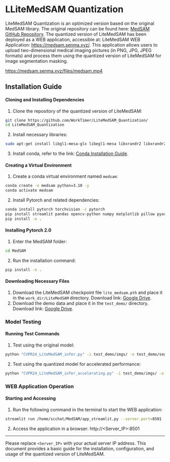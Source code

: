 # LLiteMedSAM Quantization

LiteMedSAM Quantization is an optimized version based on the original MedSAM library. The original repository can be found here: [MedSAM GitHub Repository](https://github.com/bowang-lab/MedSAM/). The quantized version of LiteMedSAM has been deployed as a WEB application, accessible at: LiteMedSAM WEB Application: https://medsam.senma.xyz/. This application allows users to upload two-dimensional medical imaging pictures (in PNG, JPG, JPEG formats) and process them using the quantized version of LiteMedSAM for image segmentation masking.

https://medsam.senma.xyz/files/medsam.mp4

## Installation Guide
#### Cloning and Installing Dependencies
1. Clone the repository of the quantized version of LiteMedSAM:
```bash
git clone https://github.com/WorkTimer/LiteMedSAM_Quantization/
cd LiteMedSAM_Quantization
```
2. Install necessary libraries:
```bash
sudo apt-get install libgl1-mesa-glx libegl1-mesa libxrandr2 libxrandr2 libxss1 libxcursor1 libxcomposite1 libxi6 libxtst6
```
3. Install conda, refer to the link: [Conda Installation Guide](https://conda.io/projects/conda/en/latest/user-guide/install/index.html).

#### Creating a Virtual Environment
1. Create a conda virtual environment named `medsam`:
```bash
conda create -n medsam python=3.10 -y
conda activate medsam
```
2. Install Pytorch and related dependencies:
```bash
conda install pytorch torchvision -c pytorch
pip install streamlit pandas opencv-python numpy matplotlib pillow pyarrow
pip install -e .
```

#### Installing Pytorch 2.0
1. Enter the MedSAM folder:
```bash
cd MedSAM
```
2. Run the installation command:
```bash
pip install -e .
```

#### Downloading Necessary Files
1. Download the LiteMedSAM checkpoint file `lite_medsam.pth` and place it in the `work_dir/LiteMedSAM` directory. Download link: [Google Drive](https://drive.google.com/drive/folders/1t3Rs9QbfGSEv2fIFlk8vi7jc0SclD1cq?usp=sharing).
2. Download the demo data and place it in the `test_demo/` directory. Download link: [Google Drive](https://drive.google.com/drive/folders/1t3Rs9QbfGSEv2fIFlk8vi7jc0SclD1cq?usp=sharing).

### Model Testing

#### Running Test Commands
1. Test using the original model:
```bash
python "CVPR24_LiteMedSAM_infer.py" -i test_demo/imgs/ -o test_demo/segs
```
2. Test using the quantized model for accelerated performance:
```bash
python "CVPR24_LiteMedSAM_infer_accelerating.py" -i test_demo/imgs/ -o test_demo/segs
```

### WEB Application Operation

#### Starting and Accessing
1. Run the following command in the terminal to start the WEB application:
```bash
streamlit run /home/scchat/MedSAM/app_streamlit.py --server.port=8501
```
2. Access the application in a browser:
http://<Server_IP>:8501

---

Please replace `<Server_IP>` with your actual server IP address. This document provides a basic guide for the installation, configuration, and usage of the quantized version of LiteMedSAM.



